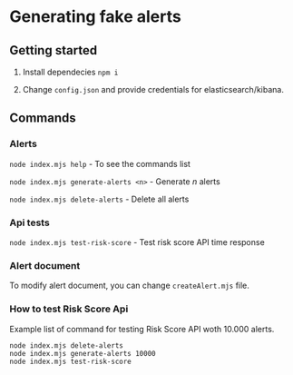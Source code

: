 # Generating fake alerts

## Getting started

1. Install dependecies
`npm i`

2. Change `config.json` and provide credentials for elasticsearch/kibana.

## Commands

### Alerts
`node index.mjs help` - To see the commands list

`node index.mjs generate-alerts <n>` - Generate *n* alerts

`node index.mjs delete-alerts` - Delete all alerts

### Api tests

`node index.mjs test-risk-score` - Test risk score API time response


### Alert document

To modify alert document, you can change `createAlert.mjs` file.


### How to test Risk Score Api

Example list of command for testing Risk Score API woth 10.000 alerts.
```
node index.mjs delete-alerts
node index.mjs generate-alerts 10000
node index.mjs test-risk-score
```